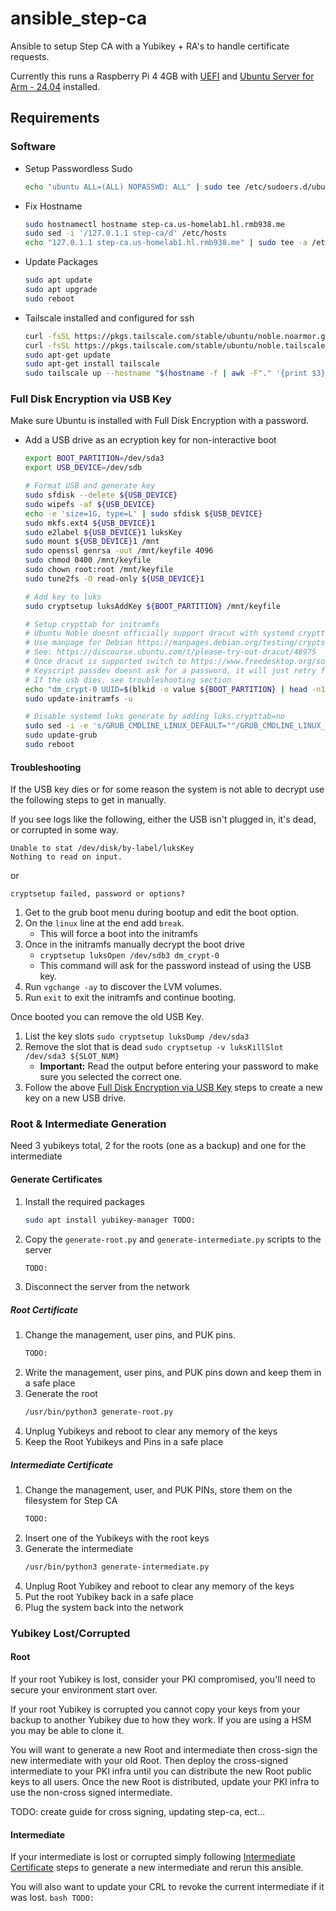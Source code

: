 # ansible_step-ca
Ansible to setup Step CA with a Yubikey + RA's to handle certificate requests.

Currently this runs a Raspberry Pi 4 4GB with [UEFI](https://github.com/pftf/RPi4)
and [Ubuntu Server for Arm - 24.04](https://ubuntu.com/download/server/arm) installed.

## Requirements

### Software

* Setup Passwordless Sudo
    ```bash
    echo "ubuntu ALL=(ALL) NOPASSWD: ALL" | sudo tee /etc/sudoers.d/ubuntu
    ```

* Fix Hostname
    ```bash
    sudo hostnamectl hostname step-ca.us-homelab1.hl.rmb938.me
    sudo sed -i '/127.0.1.1 step-ca/d' /etc/hosts
    echo "127.0.1.1 step-ca.us-homelab1.hl.rmb938.me" | sudo tee -a /etc/hosts
    ```

* Update Packages
    ```bash
    sudo apt update
    sudo apt upgrade
    sudo reboot
    ```

* Tailscale installed and configured for ssh
    ```bash
    curl -fsSL https://pkgs.tailscale.com/stable/ubuntu/noble.noarmor.gpg | sudo tee /usr/share/keyrings/tailscale-archive-keyring.gpg >/dev/null
    curl -fsSL https://pkgs.tailscale.com/stable/ubuntu/noble.tailscale-keyring.list | sudo tee /etc/apt/sources.list.d/tailscale.list
    sudo apt-get update
    sudo apt-get install tailscale
    sudo tailscale up --hostname "$(hostname -f | awk -F"." '{print $3}')-$(hostname -f | awk -F"." '{print $2}')-$(hostname)" --ssh --advertise-tags "tag:servers,tag:cloud-$(hostname -f | awk -F"." '{print $3}')-region-$(hostname -f | awk -F"." '{print $2}'),tag:step-ca"
    ```

### Full Disk Encryption via USB Key

Make sure Ubuntu is installed with Full Disk Encryption with a password.

* Add a USB drive as an ecryption key for non-interactive boot
    ```bash
    export BOOT_PARTITION=/dev/sda3
    export USB_DEVICE=/dev/sdb

    # Format USB and generate key
    sudo sfdisk --delete ${USB_DEVICE}
    sudo wipefs -af ${USB_DEVICE}
    echo -e 'size=1G, type=L' | sudo sfdisk ${USB_DEVICE}
    sudo mkfs.ext4 ${USB_DEVICE}1
    sudo e2label ${USB_DEVICE}1 luksKey
    sudo mount ${USB_DEVICE}1 /mnt
    sudo openssl genrsa -out /mnt/keyfile 4096
    sudo chmod 0400 /mnt/keyfile
    sudo chown root:root /mnt/keyfile
    sudo tune2fs -O read-only ${USB_DEVICE}1

    # Add key to luks
    sudo cryptsetup luksAddKey ${BOOT_PARTITION} /mnt/keyfile

    # Setup crypttab for initramfs
    # Ubuntu Noble doesnt officially support dracut with systemd crypttab yet
    # Use manpage for Debian https://manpages.debian.org/testing/cryptsetup/crypttab.5.en.html
    # See: https://discourse.ubuntu.com/t/please-try-out-dracut/48975
    # Once dracut is supported switch to https://www.freedesktop.org/software/systemd/man/latest/crypttab.html
    # Keyscript passdev doesnt ask for a password, it will just retry forever
    # If the usb dies, see troubleshooting section
    echo "dm_crypt-0 UUID=$(blkid -o value ${BOOT_PARTITION} | head -n1) /dev/disk/by-label/luksKey:/keyfile:5 luks,discard,keyscript=passdev,initramfs" | sudo tee /etc/crypttab
    sudo update-initramfs -u

    # Disable systemd luks generate by adding luks.crypttab=no
    sudo sed -i -e 's/GRUB_CMDLINE_LINUX_DEFAULT=""/GRUB_CMDLINE_LINUX_DEFAULT="luks.crypttab=no"/g' /etc/default/grub
    sudo update-grub
    sudo reboot
    ```

#### Troubleshooting

If the USB key dies or for some reason the system is not able to decrypt use the following steps to get in manually.

If you see logs like the following, either the USB isn't plugged in, it's dead, or corrupted in some way.

```
Unable to stat /dev/disk/by-label/luksKey
Nothing to read on input.
```
or
```
cryptsetup failed, password or options?
```

1. Get to the grub boot menu during bootup and edit the boot option.
1. On the `linux` line at the end add `break`.
    * This will force a boot into the initramfs
1. Once in the initramfs manually decrypt the boot drive
    * `cryptsetup luksOpen /dev/sdb3 dm_crypt-0`
    * This command will ask for the password instead of using the USB key.
1. Run `vgchange -ay` to discover the LVM volumes.
1. Run `exit` to exit the initramfs and continue booting.

Once booted you can remove the old USB Key.

1. List the key slots `sudo cryptsetup luksDump /dev/sda3`
1. Remove the slot that is dead `sudo cryptsetup -v luksKillSlot /dev/sda3 ${SLOT_NUM}`
    * **Important:** Read the output before entering your password to make sure you selected the correct one.
1. Follow the above [Full Disk Encryption via USB Key](#full-disk-encryption-via-usb-key) steps to create a new key on a new USB drive.

### Root & Intermediate Generation

Need 3 yubikeys total, 2 for the roots (one as a backup) and one for the intermediate

#### Generate Certificates

1. Install the required packages
    ```bash
    sudo apt install yubikey-manager TODO:
    ```
1. Copy the `generate-root.py` and `generate-intermediate.py` scripts to the server
    ```bash
    TODO:
    ```
1. Disconnect the server from the network

##### Root Certificate

1. Change the management, user pins, and PUK pins.
    ```bash
    TODO:
    ```
1. Write the management, user pins, and PUK pins down and keep them in a safe place
1. Generate the root
    ```bash
    /usr/bin/python3 generate-root.py
    ```
1. Unplug Yubikeys and reboot to clear any memory of the keys
1. Keep the Root Yubikeys and Pins in a safe place

##### Intermediate Certificate

1. Change the management, user, and PUK PINs, store them on the filesystem for Step CA
    ```bash
    TODO:
    ```
1. Insert one of the Yubikeys with the root keys
1. Generate the intermediate
    ```bash
    /usr/bin/python3 generate-intermediate.py
    ```
1. Unplug Root Yubikey and reboot to clear any memory of the keys
1. Put the root Yubikey back in a safe place
1. Plug the system back into the network

### Yubikey Lost/Corrupted

#### Root

If your root Yubikey is lost, consider your PKI compromised, you'll need to secure your environment start over.

If your root Yubikey is corrupted you cannot copy your keys from your backup to another Yubikey due to how they work. If you are using a HSM you may be able to clone it.

You will want to generate a new Root and intermediate then cross-sign the new intermediate with your old Root. Then deploy the cross-signed intermediate to your PKI infra 
until you can distribute the new Root public keys to all users. Once the new Root is distributed, update your PKI infra to use the non-cross signed intermediate.

TODO: create guide for cross signing, updating step-ca, ect...

#### Intermediate

If your intermediate is lost or corrupted simply following [Intermediate Certificate](#intermediate-certificate) steps to generate a new intermediate and rerun this ansible.

You will also want to update your CRL to revoke the current intermediate if it was lost.
    ```bash
    TODO:
    ```
